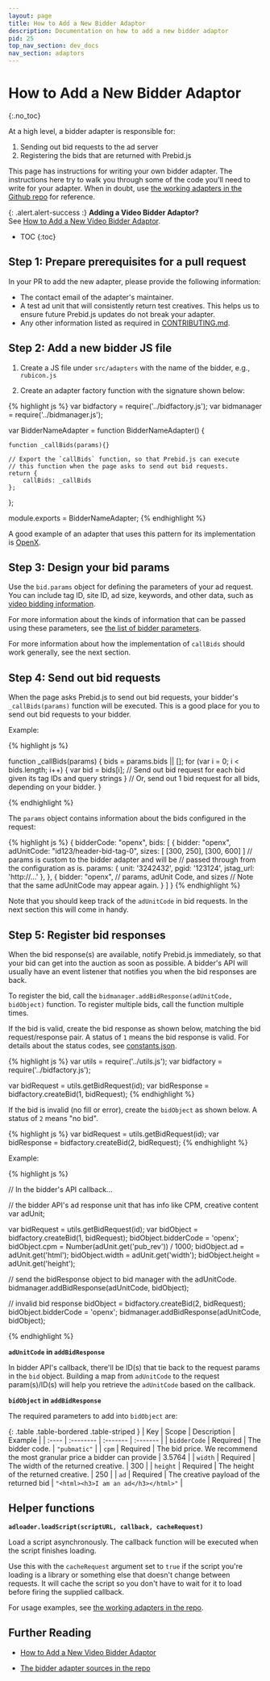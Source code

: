 ```yaml
---
layout: page
title: How to Add a New Bidder Adaptor
description: Documentation on how to add a new bidder adaptor
pid: 25
top_nav_section: dev_docs
nav_section: adaptors
---
```


<div class="bs-docs-section" markdown="1">

# How to Add a New Bidder Adaptor
{:.no_toc}

At a high level, a bidder adapter is responsible for:

1. Sending out bid requests to the ad server
2. Registering the bids that are returned with Prebid.js

This page has instructions for writing your own bidder adapter.  The instructions here try to walk you through some of the code you'll need to write for your adapter.  When in doubt, use [the working adapters in the Github repo](https://github.com/prebid/Prebid.js/tree/master/src/adapters) for reference.

{: .alert.alert-success :}
**Adding a Video Bidder Adaptor?**  
See [How to Add a New Video Bidder Adaptor]({{site.github.url}}dev-docs/how-to-add-a-new-video-bidder-adaptor.html).

* TOC
{:toc}


## Step 1: Prepare prerequisites for a pull request

In your PR to add the new adapter, please provide the following information:

- The contact email of the adapter's maintainer.
- A test ad unit that will consistently return test creatives. This helps us to ensure future Prebid.js updates do not break your adapter.
- Any other information listed as required in [CONTRIBUTING.md](https://github.com/prebid/Prebid.js/blob/master/CONTRIBUTING.md).

## Step 2: Add a new bidder JS file

1. Create a JS file under `src/adapters` with the name of the bidder, e.g., `rubicon.js`

2. Create an adapter factory function with the signature shown below:

{% highlight js %}
var bidfactory = require('../bidfactory.js');
var bidmanager = require('../bidmanager.js');

var BidderNameAdapter = function BidderNameAdapter() {

    function _callBids(params){}

    // Export the `callBids` function, so that Prebid.js can execute
    // this function when the page asks to send out bid requests.
    return {
        callBids: _callBids
    };
};

module.exports = BidderNameAdapter;
{% endhighlight %}

A good example of an adapter that uses this pattern for its implementation is [OpenX](https://github.com/prebid/Prebid.js/blob/master/src/adapters/openx.js).

## Step 3: Design your bid params

Use the `bid.params` object for defining the parameters of your ad request.  You can include tag ID, site ID, ad size, keywords, and other data, such as [video bidding information]({{site.github.url}}dev-docs/how-to-add-a-new-video-bidder-adaptor.html).

For more information about the kinds of information that can be passed using these parameters, see [the list of bidder parameters]({{site.github.url}}/dev-docs/bidders.html).

For more information about how the implementation of `callBids` should work generally, see the next section.


## Step 4: Send out bid requests

When the page asks Prebid.js to send out bid requests, your bidder's `_callBids(params)` function will be executed. This is a good place for you to send out bid requests to your bidder.

Example:

{% highlight js %}

function _callBids(params) {
    bids = params.bids || [];
    for (var i = 0; i < bids.length; i++) {
        var bid = bids[i];
        // Send out bid request for each bid given its tag IDs and query strings
    }
    // Or, send out 1 bid request for all bids, depending on your bidder.
}

{% endhighlight %}

The `params` object contains information about the bids configured in the request:

{% highlight js %}
{
    bidderCode: "openx",
    bids: [
        {
            bidder: "openx",
            adUnitCode: "id123/header-bid-tag-0",
            sizes: [ [300, 250], [300, 600] ]
            // params is custom to the bidder adapter and will be
            // passed through from the configuration as is.
            params: { 
            	unit: '3242432',
                pgid: '123124',
                jstag_url: 'http://...'
            },
        }, {
        	bidder: "openx",
        	// params, adUnit Code, and sizes
        	// Note that the same adUnitCode may appear again.
    	}
    ]
}
{% endhighlight %}

Note that you should keep track of the `adUnitCode` in bid requests. In the next section this will come in handy.


## Step 5: Register bid responses

When the bid response(s) are available, notify Prebid.js immediately, so that your bid can get into the auction as soon as possible. A bidder's API will usually have an event listener that notifies you when the bid responses are back.

To register the bid, call the `bidmanager.addBidResponse(adUnitCode, bidObject)` function. To register multiple bids, call the function multiple times.

If the bid is valid, create the bid response as shown below, matching the bid request/response pair.  A status of `1` means the bid response is valid.  For details about the status codes, see [constants.json](https://github.com/prebid/Prebid.js/blob/master/src/constants.json).

{% highlight js %}
var utils       = require('../utils.js');
var bidfactory  = require('../bidfactory.js');

var bidRequest  = utils.getBidRequest(id);
var bidResponse = bidfactory.createBid(1, bidRequest);
{% endhighlight %}

If the bid is invalid (no fill or error), create the `bidObject` as shown below.  A status of `2` means "no bid".

{% highlight js %}
var bidRequest  = utils.getBidRequest(id);
var bidResponse = bidfactory.createBid(2, bidRequest);
{% endhighlight %}

Example:

{% highlight js %}

// In the bidder's API callback...

// the bidder API's ad response unit that has info like CPM, creative content
var adUnit;

var bidRequest  = utils.getBidRequest(id);
var bidObject = bidfactory.createBid(1, bidRequest);
bidObject.bidderCode = 'openx';
bidObject.cpm = Number(adUnit.get('pub_rev')) / 1000;
bidObject.ad = adUnit.get('html');
bidObject.width = adUnit.get('width');
bidObject.height = adUnit.get('height');

// send the bidResponse object to bid manager with the adUnitCode.
bidmanager.addBidResponse(adUnitCode, bidObject);

// invalid bid response
bidObject = bidfactory.createBid(2, bidRequest);
bidObject.bidderCode = 'openx';
bidmanager.addBidResponse(adUnitCode, bidObject);

{% endhighlight %}

**`adUnitCode` in `addBidResponse`**

In bidder API's callback, there'll be ID(s) that tie back to the request params in the `bid` object. Building a map from `adUnitCode` to the request param(s)/ID(s) will help you retrieve the `adUnitCode` based on the callback.

**`bidObject` in `addBidResponse`**

The required parameters to add into `bidObject` are:

{: .table .table-bordered .table-striped }
| Key          | Scope     | Description                                                              | Example                              |
| :----        | :-------- | :-------                                                                 | :-------                             |
| `bidderCode` | Required  | The bidder code.                                                         | `"pubmatic"`                         |
| `cpm`        | Required  | The bid price. We recommend the most granular price a bidder can provide | 3.5764                               |
| `width`      | Required  | The width of the returned creative.                                      | 300                                  |
| `height`     | Required  | The height of the returned creative.                                     | 250                                  |
| `ad`         | Required  | The creative payload of the returned bid                                 | `"<html><h3>I am an ad</h3></html>"` |


## Helper functions

**`adloader.loadScript(scriptURL, callback, cacheRequest)`**

Load a script asynchronously. The callback function will be executed when the script finishes loading.

Use this with the `cacheRequest` argument set to `true` if the script you're loading is a library or something else that doesn't change between requests.  It will cache the script so you don't have to wait for it to load before firing the supplied callback.

For usage examples, see [the working adapters in the repo](https://github.com/prebid/Prebid.js/tree/master/src/adapters).

## Further Reading

+ [How to Add a New Video Bidder Adaptor]({{site.github.url}}dev-docs/how-to-add-a-new-video-bidder-adaptor.html)

+ [The bidder adapter sources in the repo](https://github.com/prebid/Prebid.js/tree/master/src/adapters)

</div>
